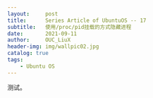 ```yaml
---
layout:     post
title:      Series Article of UbuntuOS -- 17       
subtitle:   使用/proc/pid挂载的方式隐藏进程                           
date:       2021-09-11
author:     OUC_LiuX
header-img: img/wallpic02.jpg
catalog: true
tags:
    - Ubuntu OS
---
```

测试。